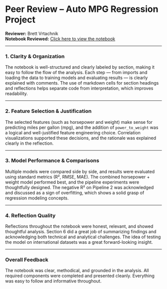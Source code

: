 # Peer Review – Auto MPG Regression Project  
**Reviewer:** Brett Vrtachnik  
**Notebook Reviewed:** [Click here to view the notebook](https://github.com/dfintel25/ml_regression_Fintel/blob/main/lab04/regression_fintel.ipynb)

---

### 1. Clarity & Organization  
The notebook is well-structured and clearly labeled by section, making it easy to follow the flow of the analysis. Each step — from imports and loading the data to training models and evaluating results — is clearly explained with comments. The use of markdown cells for section headings and reflections helps separate code from interpretation, which improves readability.

---

### 2. Feature Selection & Justification  
The selected features (such as horsepower and weight) make sense for predicting miles per gallon (mpg), and the addition of `power_to_weight` was a logical and well-justified feature engineering choice. Correlation visualizations supported these decisions, and the rationale was explained clearly in the reflection.

---

### 3. Model Performance & Comparisons  
Multiple models were compared side by side, and results were evaluated using standard metrics (R², RMSE, MAE). The combined horsepower + weight model performed best, and the pipeline experiments were thoughtfully designed. The negative R² on Pipeline 2 was acknowledged and discussed as a sign of overfitting, which shows a solid grasp of regression modeling concepts.

---

### 4. Reflection Quality  
Reflections throughout the notebook were honest, relevant, and showed thoughtful analysis. Section 6 did a great job of summarizing findings and acknowledging both technical and analytical challenges. The idea of testing the model on international datasets was a great forward-looking insight.

---

### Overall Feedback  
The notebook was clear, methodical, and grounded in the analysis. All required components were completed and presented cleanly. Everything was easy to follow and informative throughout.
